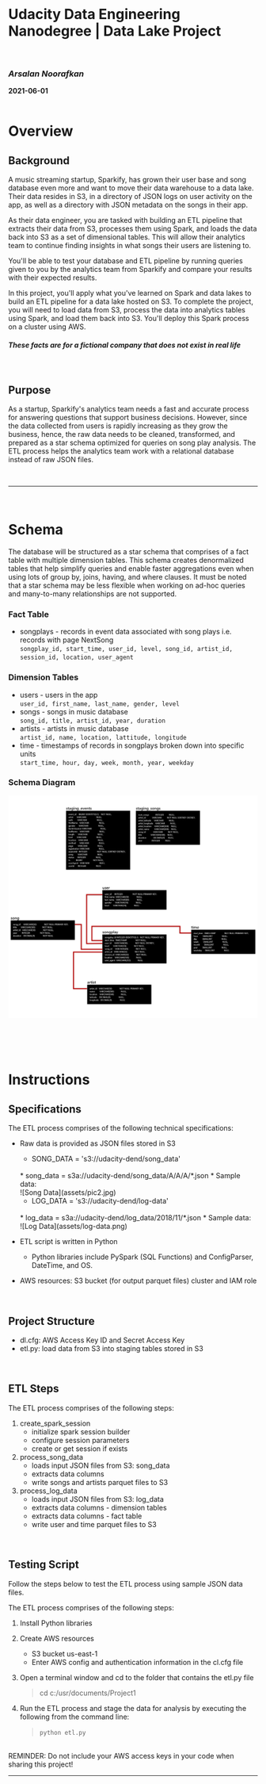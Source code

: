 

<br>

# Udacity Data Engineering Nanodegree | Data Lake Project

<br>

### *Arsalan Noorafkan*

**2021-06-01**
<br>
<br>

# **Overview**
## Background

A music streaming startup, Sparkify, has grown their user base and song database even more and want to move their data warehouse to a data lake. Their data resides in S3, in a directory of JSON logs on user activity on the app, as well as a directory with JSON metadata on the songs in their app.

As their data engineer, you are tasked with building an ETL pipeline that extracts their data from S3, processes them using Spark, and loads the data back into S3 as a set of dimensional tables. This will allow their analytics team to continue finding insights in what songs their users are listening to.

You'll be able to test your database and ETL pipeline by running queries given to you by the analytics team from Sparkify and compare your results with their expected results.

In this project, you'll apply what you've learned on Spark and data lakes to build an ETL pipeline for a data lake hosted on S3. To complete the project, you will need to load data from S3, process the data into analytics tables using Spark, and load them back into S3. You'll deploy this Spark process on a cluster using AWS.

##### ***These facts are for a fictional company that does not exist in real life***

<br>

## Purpose

As a startup, Sparkify's analytics team needs a fast and accurate process for answering questions that support business decisions. However, since the data collected from users is rapidly increasing as they grow the business, hence, the raw data needs to be cleaned, transformed, and prepared as a star schema optimized for queries on song play analysis. The ETL process helps the analytics team work with a relational database instead of raw JSON files. 

<br>

---

<br>

# **Schema**

The database will be structured as a star schema that comprises of a fact table with multiple dimension tables. This schema creates denormalized tables that help simplify queries and enable faster aggregations even when using lots of group by, joins, having, and where clauses. It must be noted that a star schema may be less flexible when working on ad-hoc queries and many-to-many relationships are not supported. 


### **Fact Table**
* songplays - records in event data associated with song plays i.e. records with page NextSong
    <br> `songplay_id, start_time, user_id, level, song_id, artist_id, session_id, location, user_agent`

### **Dimension Tables**
* users - users in the app
    <br> `user_id, first_name, last_name, gender, level`
* songs - songs in music database
    <br> `song_id, title, artist_id, year, duration`
* artists - artists in music database
    <br> `artist_id, name, location, lattitude, longitude`
* time - timestamps of records in songplays broken down into specific units
    <br> `start_time, hour, day, week, month, year, weekday`



### **Schema Diagram** 
![Start Schema](assets/schema.png)









<br>
<br>
<br>


# **Instructions**
## Specifications
The ETL process comprises of the following technical specifications:
- Raw data is provided as JSON files stored in S3

    * SONG_DATA = 's3://udacity-dend/song_data'
    <br> 
        * song_data = s3a://udacity-dend/song_data/A/A/A/*.json
        * Sample data:
    <br> 
        ![Song Data](assets/pic2.jpg)
    <br> 
    
    * LOG_DATA = 's3://udacity-dend/log-data'
    <br>
        * log_data = s3a://udacity-dend/log_data/2018/11/*.json
        * Sample data:
    <br> 
        ![Log Data](assets/log-data.png)
    <br> 
    
- ETL script is written in Python
    - Python libraries include PySpark (SQL Functions) and ConfigParser, DateTime, and OS.

- AWS resources: S3 bucket (for output parquet files) cluster and IAM role



<br>

## Project Structure
- dl.cfg: AWS Access Key ID and Secret Access Key
- etl.py: load data from S3 into staging tables stored in S3

<br> 

## ETL Steps
The ETL process comprises of the following steps:

1) create_spark_session
    - initialize spark session builder
    - configure session parameters
    - create or get session if exists
2) process_song_data
    - loads input JSON files from S3: song_data 
    - extracts data columns
    - write songs and artists parquet files to S3
3) process_log_data
    - loads input JSON files from S3: log_data 
    - extracts data columns - dimension tables
    - extracts data columns - fact table
    - write user and time parquet files to S3


<br>


## Testing Script
Follow the steps below to test the ETL process using sample JSON data files.

The ETL process comprises of the following steps:

1) Install Python libraries

2) Create AWS resources
    - S3 bucket us-east-1
    - Enter AWS config and authentication information in the cl.cfg file

2) Open a terminal window and cd to the folder that contains the etl.py file
    > cd c:/usr/documents/Project1

3) Run the ETL process and stage the data for analysis by executing the following from the command line:
    >  `python etl.py`


<br>
REMINDER: Do not include your AWS access keys in your code when sharing this project!
<br>

---


<br>

